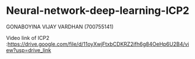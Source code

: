 # Neural-network-deep-learning-ICP2
GONABOYINA VIJAY VARDHAN (700755141)

Video link of ICP2 :https://drive.google.com/file/d/11oyXwjFtxbCDKRZ2ifh6g84OeHp6U2B4/view?usp=drive_link


